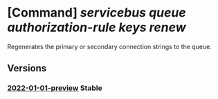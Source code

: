 # [Command] _servicebus queue authorization-rule keys renew_

Regenerates the primary or secondary connection strings to the queue.

## Versions

### [2022-01-01-preview](/Resources/mgmt-plane/L3N1YnNjcmlwdGlvbnMve30vcmVzb3VyY2Vncm91cHMve30vcHJvdmlkZXJzL21pY3Jvc29mdC5zZXJ2aWNlYnVzL25hbWVzcGFjZXMve30vcXVldWVzL3t9L2F1dGhvcml6YXRpb25ydWxlcy97fS9yZWdlbmVyYXRla2V5cw==/2022-01-01-preview.xml) **Stable**

<!-- mgmt-plane /subscriptions/{}/resourcegroups/{}/providers/microsoft.servicebus/namespaces/{}/queues/{}/authorizationrules/{}/regeneratekeys 2022-01-01-preview -->
